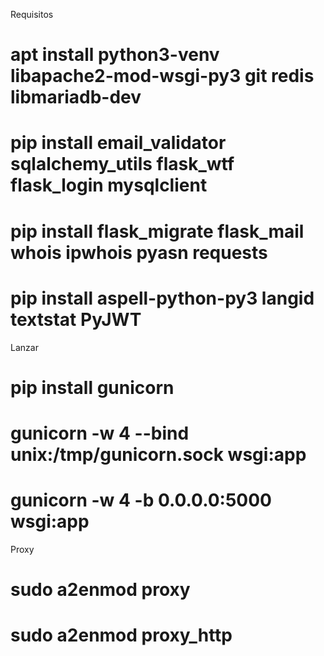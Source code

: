 
Requisitos

# apt install python3-venv libapache2-mod-wsgi-py3 git redis  libmariadb-dev
# pip install email_validator sqlalchemy_utils flask_wtf flask_login mysqlclient 
# pip install flask_migrate flask_mail whois ipwhois  pyasn requests
# pip install aspell-python-py3 langid textstat PyJWT

Lanzar
# pip install gunicorn
# gunicorn -w 4 --bind unix:/tmp/gunicorn.sock wsgi:app
# gunicorn -w 4 -b 0.0.0.0:5000 wsgi:app

Proxy

# sudo a2enmod proxy
# sudo a2enmod proxy_http



